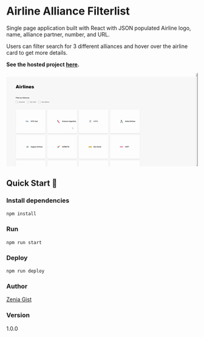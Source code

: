 # Airline Alliance Filterlist

Single page application built with React with JSON populated Airline logo, name, alliance partner, number, and URL.

Users can filter search for 3 different alliances and hover over the airline card to get more details.

**See the hosted project [here](https://airlines-alliance-filterlist.netlify.app/).**

![Event Meetup App Showcase](public/airlines-alliance-filterlist-showcase.gif)

## Quick Start 🚀

### Install dependencies

```
npm install
```

### Run

```
npm run start
```

### Deploy

```
npm run deploy
```

### Author

[Zenia Gist](https://zeniagist.github.io)

### Version

1.0.0
